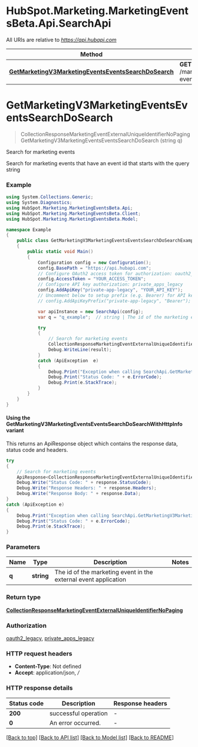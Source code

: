 # HubSpot.Marketing.MarketingEventsBeta.Api.SearchApi

All URIs are relative to *https://api.hubapi.com*

| Method | HTTP request | Description |
|--------|--------------|-------------|
| [**GetMarketingV3MarketingEventsEventsSearchDoSearch**](SearchApi.md#getmarketingv3marketingeventseventssearchdosearch) | **GET** /marketing/v3/marketing-events/events/search | Search for marketing events |

<a id="getmarketingv3marketingeventseventssearchdosearch"></a>
# **GetMarketingV3MarketingEventsEventsSearchDoSearch**
> CollectionResponseMarketingEventExternalUniqueIdentifierNoPaging GetMarketingV3MarketingEventsEventsSearchDoSearch (string q)

Search for marketing events

Search for marketing events that have an event id that starts with the query string

### Example
```csharp
using System.Collections.Generic;
using System.Diagnostics;
using HubSpot.Marketing.MarketingEventsBeta.Api;
using HubSpot.Marketing.MarketingEventsBeta.Client;
using HubSpot.Marketing.MarketingEventsBeta.Model;

namespace Example
{
    public class GetMarketingV3MarketingEventsEventsSearchDoSearchExample
    {
        public static void Main()
        {
            Configuration config = new Configuration();
            config.BasePath = "https://api.hubapi.com";
            // Configure OAuth2 access token for authorization: oauth2_legacy
            config.AccessToken = "YOUR_ACCESS_TOKEN";
            // Configure API key authorization: private_apps_legacy
            config.AddApiKey("private-app-legacy", "YOUR_API_KEY");
            // Uncomment below to setup prefix (e.g. Bearer) for API key, if needed
            // config.AddApiKeyPrefix("private-app-legacy", "Bearer");

            var apiInstance = new SearchApi(config);
            var q = "q_example";  // string | The id of the marketing event in the external event application

            try
            {
                // Search for marketing events
                CollectionResponseMarketingEventExternalUniqueIdentifierNoPaging result = apiInstance.GetMarketingV3MarketingEventsEventsSearchDoSearch(q);
                Debug.WriteLine(result);
            }
            catch (ApiException  e)
            {
                Debug.Print("Exception when calling SearchApi.GetMarketingV3MarketingEventsEventsSearchDoSearch: " + e.Message);
                Debug.Print("Status Code: " + e.ErrorCode);
                Debug.Print(e.StackTrace);
            }
        }
    }
}
```

#### Using the GetMarketingV3MarketingEventsEventsSearchDoSearchWithHttpInfo variant
This returns an ApiResponse object which contains the response data, status code and headers.

```csharp
try
{
    // Search for marketing events
    ApiResponse<CollectionResponseMarketingEventExternalUniqueIdentifierNoPaging> response = apiInstance.GetMarketingV3MarketingEventsEventsSearchDoSearchWithHttpInfo(q);
    Debug.Write("Status Code: " + response.StatusCode);
    Debug.Write("Response Headers: " + response.Headers);
    Debug.Write("Response Body: " + response.Data);
}
catch (ApiException e)
{
    Debug.Print("Exception when calling SearchApi.GetMarketingV3MarketingEventsEventsSearchDoSearchWithHttpInfo: " + e.Message);
    Debug.Print("Status Code: " + e.ErrorCode);
    Debug.Print(e.StackTrace);
}
```

### Parameters

| Name | Type | Description | Notes |
|------|------|-------------|-------|
| **q** | **string** | The id of the marketing event in the external event application |  |

### Return type

[**CollectionResponseMarketingEventExternalUniqueIdentifierNoPaging**](CollectionResponseMarketingEventExternalUniqueIdentifierNoPaging.md)

### Authorization

[oauth2_legacy](../README.md#oauth2_legacy), [private_apps_legacy](../README.md#private_apps_legacy)

### HTTP request headers

 - **Content-Type**: Not defined
 - **Accept**: application/json, */*


### HTTP response details
| Status code | Description | Response headers |
|-------------|-------------|------------------|
| **200** | successful operation |  -  |
| **0** | An error occurred. |  -  |

[[Back to top]](#) [[Back to API list]](../README.md#documentation-for-api-endpoints) [[Back to Model list]](../README.md#documentation-for-models) [[Back to README]](../README.md)

